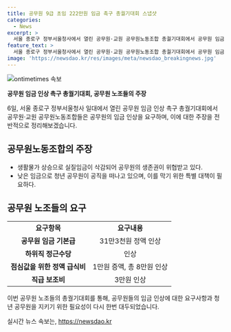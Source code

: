 ```yaml
---
title: 공무원 9급 초임 222만원 임금 촉구 총궐기대회 스냅샷
categories:
  - News
excerpt: >
  서울 종로구 정부서울청사에서 열린 공무원·교원 공무원노동조합 총궐기대회에서 공무원 임금 촉구가 고조되고 있다. 낮은 임금으로 생존권이 위협받는 상황을 우려하며, 임금 대폭 인상을 요구하고 있다. 특히, 청년 공무원의 삶과 미래를 보장하기 위한 대책이 필요하다고 강조하며, 기본급 및 수당 등의 인상을 요구하고 있다. 이에 관련 노동조합은 각종 급여 항목에 대한 급격한 인상을 요구하고 있다.
feature_text: >
  서울 종로구 정부서울청사에서 열린 공무원·교원 공무원노동조합 총궐기대회에서 공무원 임금 촉구가 고조되고 있다. 낮은 임금으로 생존권이 위협받는 상황을 우려하며, 임금 대폭 인상을 요구하고 있다. 특히, 청년 공무원의 삶과 미래를 보장하기 위한 대책이 필요하다고 강조하며, 기본급 및 수당 등의 인상을 요구하고 있다. 이에 관련 노동조합은 각종 급여 항목에 대한 급격한 인상을 요구하고 있다.
image: 'https://newsdao.kr/res/images/meta/newsdao_breakingnews.jpg'
---
```


<p><img src="https://newsdao.kr/res/images/meta/newsdao_breakingnews.jpg" alt="ontimetimes 속보" /></p>

<p><b>공무원 임금 인상 촉구 총궐기대회, 공무원 노조들의 주장</b> </p>

<p>6일, 서울 종로구 정부서울청사 일대에서 열린 공무원 임금 인상 촉구 총궐기대회에서 공무원·교원 공무원노동조합들은 공무원의 임금 인상을 요구하며, 이에 대한 주장을 전반적으로 정리해보겠습니다.</p>

<h2 data-ke-size="size26">공무원노동조합의 주장</h2>

<ul>
  <li>생활물가 상승으로 실질임금이 삭감되어 공무원의 생존권이 위협받고 있다.</li>
  <li>낮은 임금으로 청년 공무원이 공직을 떠나고 있으며, 이를 막기 위한 특별 대책이 필요하다.</li>
</ul>

<p data-ke-size="size16"></p>

<h2 data-ke-size="size26">공무원 노조들의 요구</h2>

<table>
  <tr>
    <td style="text-align: center; height: 17px;"><b>요구항목</b></td>
    <td style="text-align: center; height: 17px;"><b>요구내용</b></td>
  </tr>
  <tr>
    <td style="text-align: center; height: 17px;"><b>공무원 임금 기본급</b></td>
    <td style="text-align: center; height: 17px;">31만3천원 정액 인상</td>
  </tr>
  <tr>
    <td style="text-align: center; height: 17px;"><b>하위직 정근수당</b></td>
    <td style="text-align: center; height: 17px;">인상</td>
  </tr>
  <tr>
    <td style="text-align: center; height: 17px;"><b>점심값을 위한 정액 급식비</b></td>
    <td style="text-align: center; height: 17px;">1만원 증액, 총 8만원 인상</td>
  </tr>
  <tr>
    <td style="text-align: center; height: 17px;"><b>직급 보조비</b></td>
    <td style="text-align: center; height: 17px;">3만원 인상</td>
  </tr>
</table>

<p data-ke-size="size16"></p>

<p>이번 공무원 노조들의 총궐기대회를 통해, 공무원들의 임금 인상에 대한 요구사항과 청년 공무원을 지키기 위한 필요성이 다시 한번 대두되었습니다.</p>
실시간 뉴스 속보는, <a href="https://newsdao.kr" rel="dofollow">https://newsdao.kr</a>


